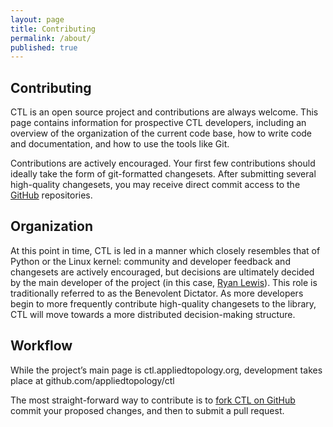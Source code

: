 ```yaml
---
layout: page
title: Contributing
permalink: /about/
published: true
---
```


## Contributing
CTL is an open source project and contributions are always welcome. This page contains information for prospective CTL developers, including an overview of the organization of the current code base, how to write code and documentation, and how to use the tools like Git.

Contributions are actively encouraged. Your first few contributions should ideally take the form of git-formatted changesets. After submitting several high-quality changesets, you may receive direct commit access to the [GitHub](github.com/appliedtopology/ctl) repositories.

## Organization

At this point in time, CTL is led in a manner which closely resembles that of Python or the Linux kernel: community and developer feedback and changesets are actively encouraged, but decisions are ultimately decided by the main developer of the project (in this case, [Ryan Lewis](http://rhl.io)). This role is traditionally referred to as the Benevolent Dictator. As more developers begin to more frequently contribute high-quality changesets to the library, CTL will move towards a more distributed decision-making structure. 

## Workflow

While the project’s main page is ctl.appliedtopology.org, development takes place at github.com/appliedtopology/ctl 

The most straight-forward way to contribute is to [fork CTL on GitHub](https://github.com/appliedtopology/ctl/fork) commit your proposed changes, and then to submit a pull request.